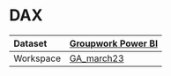 



# DAX

|Dataset|[Groupwork Power BI](./../Groupwork-Power-BI.md)|
| :--- | :--- |
|Workspace|[GA_march23](../../Workspaces/GA_march23.md)|

